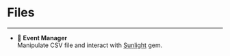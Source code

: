 # Files
-------

+ :notebook: **Event Manager**  
Manipulate CSV file and interact with [Sunlight](http://sunlightlabs.github.io/congress/index.html#parameters/api-key) gem. 